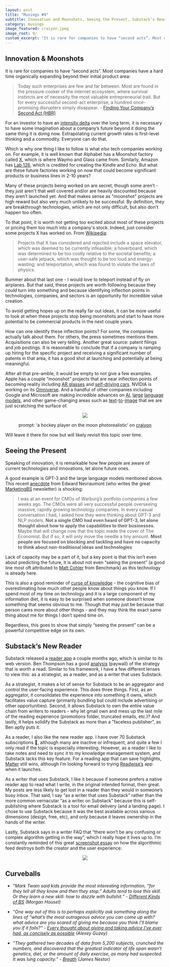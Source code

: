 ```yaml
---
layout: post
title: "Musings #9"
subtitle: Innovation and Moonshots, Seeing the Present, Substack’s Reader...
category: musings
image_featured: craiyon.jpeg
image_root: 9/
custom_excerpt: "It is rare for companies to have “second acts”. Most companies have a hard time organically expanding beyond their initial product area."
---
```


<!--more-->

## Innovation & Moonshots

It is rare for companies to have “second acts”. Most companies have a hard time organically expanding beyond their initial product area:

> Today such enterprises are few and far between. Most are found in the pressure cooker of the internet ecosystem, where survival instincts are of necessity the most valuable entrepreneurial trait. But for every successful second-act enterprise, a hundred once-promising disrupters simply disappear. - [Finding Your Company’s Second Act (HBR)](https://hbr.org/2018/01/finding-your-companys-second-act)
> 

For an investor to have an [intensity delta](https://www.steveripplinger.com/posts/intensity-delta) over the long term, it is necessary to have some imagination about a company’s future beyond it doing the same thing it is doing now. Extrapolating current growth rates is first-level thinking and a commodity. Everyone can do that.

Which is why one thing I like to follow is what *else* tech companies working on. For example, it is well known that Alphabet has a Moonshot factory called [X](https://x.company/), which is where Waymo and Glass came from. Similarly, Amazon has [Lab 126,](https://en.wikipedia.org/wiki/Amazon_Lab126) which is credited for creating the Kindle and Echo. But what are these future factories working on now that could become significant products or business lines in 2-10 years?

Many of these projects being worked on are secret, though some aren’t - they just aren't that well covered and/or are heavily discounted because they aren’t launched yet. And that makes sense as "moonshot" projects are high reward but also very much unlikely to be successful. By definition, they are breakthrough technologies, which are not only difficult, but also don't happen too often.

To that point, it is worth not getting too excited about most of these projects or pricing them too much into a company's stock. Indeed, just consider some projects X has worked on. From [Wikipedia](https://en.wikipedia.org/wiki/X_Development): 

> Projects that X has considered and rejected include a space elevator, which was deemed to be currently infeasible; a hoverboard, which was determined to be too costly relative to the societal benefits; a user-safe jetpack, which was thought to be too loud and energy-wasting; and teleportation, which was found to violate the laws of physics.
> 

Bummer about that last one - I would love to teleport instead of fly on airplanes. But that said, these projects are worth following because they *could* turn into something and because identifying inflection points in technologies, companies, and sectors is an opportunity for incredible value creation.

To avoid getting hopes up on the really far out ideas, it can be more useful to look at when these projects stop being moonshots and start to have more potential to be commercial products in the next couple years.

How can one identify these inflection points? For some, the companies actually talk about them. For others, the press sometimes mentions them. Acquisitions can also be very telling. Another great source: patent filings and job postings. It is reasonable to conclude that if a company is ramping up hiring for the specific project and receiving a significant number of patents in that area, it has a good shot at launching and potentially at being meaningful.

After all that pre-amble, it would be empty to not give a few examples. Apple has a couple “moonshot” projects that are near inflection points of becoming reality including [AR glasses](https://www.tomsguide.com/news/apple-glasses) and [self-driving cars](https://www.patentlyapple.com/autonomous-vehicle-technology/). NVIDIA is working on its [Omniverse](https://www.nvidia.com/en-us/omniverse/). And a handful of other companies including Google and Microsoft are making incredible advances on [AI](https://ai.googleblog.com/), [large](https://ai.googleblog.com/2022/04/pathways-language-model-palm-scaling-to.html) [language](https://en.wikipedia.org/wiki/GPT-3) [models](https://www.microsoft.com/en-us/research/blog/using-deepspeed-and-megatron-to-train-megatron-turing-nlg-530b-the-worlds-largest-and-most-powerful-generative-language-model/), and other game-changing areas such as [text](https://openai.com/dall-e-2/)-[to](https://imagen.research.google/)-[image](https://parti.research.google/) that we are just scratching the surface of.

<div class="images">
  <center>
  <img class="img50" src="{{ site.imageurl }}{{ page.image_root }}craiyon.jpeg"/>
  <p>prompt: ‘a hockey player on the moon photorealistic’ on <a href="https://www.craiyon.com/">craiyon</a></p>
  </center>
</div>

Will leave it there for now but will likely revisit this topic over time.

## Seeing the Present

Speaking of innovation, it is remarkable how few people are aware of current technologies and innovations, let alone future ones.

A good example is GPT-3 and the large language models mentioned above. This recent [anecdote](https://marketingbs.substack.com/p/marketingbs-a-review-of-talent) from Edward Nevraumont (who writes the great [MarketingBS](https://marketingbs.substack.com/) newsletter) is shocking:

> I was at an event for CMOs of Warburg’s portfolio companies a few weeks ago. The CMOs were all very successful people overseeing massive, rapidly growing technology companies. In every casual conversation I had, I asked how they were thinking about GPT-3 and NLP models. **Not a single CMO had even heard of GPT-3, let alone thought about how to apply the capabilities to their businesses.** Maybe that will change now that the topic made the cover of The Economist. But if so, it will only move the needle a tiny amount. **Most people are focused on blocking and tackling and have no capacity to think about non-traditional ideas and technologies**
> 

Lack of capacity may be a part of it, but a key point is that this isn’t even about predicting the future, it is about not even “seeing the present” (a good line most oft attributed to [Matt Cohler](https://www.vox.com/2014/3/14/11624564/the-boys-of-benchmark-part-2-snapchat-is-more-than-sexting-and-other) from Benchmark) as this technology is already here.

This is also a good reminder of [curse of knowledge](https://en.wikipedia.org/wiki/Curse_of_knowledge) - the cognitive bias of overestimating how much other people know about things you know. If I spend most of my time on technology and it is a large component of my information diet, it is easy to be surprised when someone doesn’t know something that seems obvious to me. Though that may just be because that person cares more about other things - and they may think the exact same thing about me for things I don’t spend time on.

Regardless, this goes to show that simply “seeing the present” can be a powerful competitive edge on its own.

## Substack’s New Reader

Substack released a [reader app](https://substack.com/app) a couple months ago, which is similar to its web version. Ben Thompson has a good [analysis](https://stratechery.com/2022/substack-launches-app-substack-and-the-four-bens-in-app-purchase-and-the-substack-bundle/) (paywall) of the strategy that is worth a read. Similar to his framework, I have a few different lenses to view this: as a strategist, as a reader, and as a writer that uses Substack.

As a strategist, it makes a lot of sense for Substack to be an aggregator and control the user-facing experience. This does three things. First, as an aggregator, it consolidates the experience into something it owns, which facilitates value capture (primarily bundling but could include advertising or other opportunities). Second, it allows Substack to own the entire value chain from writers to readers - why let gmail own and mess up the last mile of the reading experience (promotions folder, truncated emails, etc.)? And lastly, it helps solidify the Substack as more than a ”faceless publisher”, as Ben aptly puts it.

As a reader, I also like the new reader app. I have over 70 Substack subscriptions 🤯, although many are inactive or infrequent, and quite a few I only read if the topic is especially interesting. However, as a reader I like to take notes and need to sync it to my knowledge management system, and Substack lacks this key feature. For a reading app that can save highlights, [Matter](https://hq.getmatter.app/) still wins, although I’m looking forward to trying [Readwise’s](https://blog.readwise.io/readwise-reading-app/) app when it launches.

As a writer that uses Substack, I like it because if someone prefers a native reader app to read what I write, in the original intended format, then great. My posts are less likely to get lost in a reader than they would in someone’s busy inbox. That said, I say “as a writer that uses Substack” rather than the more common vernacular “as a writer on Substack” because this is self-publishing where Substack is a tool for email delivery (and a landing page). I chose to use Substack because it was the best available across various dimensions (design, free, etc), and only because it leaves ownership in the hands of the writer.

Lastly, Substack says in a writer FAQ that “there won’t be any confusing or complex algorithm getting in the way”, which I really hope it lives up to. I’m constantly reminded of this great [screenshot essay](https://twitter.com/ericstromberg/status/1294322077470728192) on how the algorithmic feed destroys both the creator and the user experience: 

<center>
<img class="img60" src="{{ site.imageurl }}{{ page.image_root }}screenshotessay.png"/>
</center>

## Curveballs

- *”Mark Twain said kids provide the most interesting information, “for they tell all they know and then they stop.” Adults tend to lose this skill. Or they learn a new skill: how to dazzle with bullshit.” - [Different Kinds of BS](http://www.collaborativefund.com/blog/bs/) (Morgan Housel)*

- *“One way out of this is to perhaps explicitly ask something along the lines of “what’s the most outrageous advice you can come up with? what advice are you scared of giving me because you think I’ll blame you if it fails?" - [Every thought about giving and taking advice I’ve ever had, as concisely as possible](https://guzey.com/advice/) (Alexey Guzey)*

- *“They gathered two decades of data from 5,200 subjects, crunched the numbers, and discovered that the greatest indicator of life span wasn’t genetics, diet, or the amount of daily exercise, as many had suspected. It was lung capacity.” - [Breath](https://www.goodreads.com/book/show/48890486-breath) (James Nestor)*